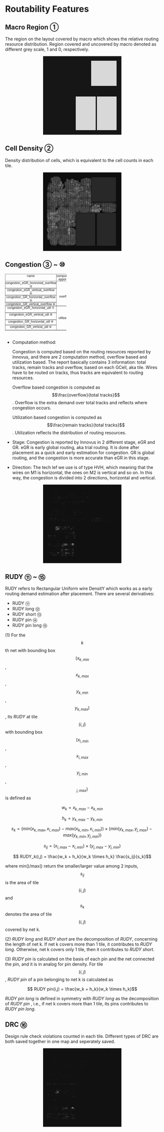 # Routability Features

## Macro Region &#9312;
The region on the layout covered by macro which shows the relative routing resource distribution.
Region covered and uncovered by macro denoted as different grey scale, 1 and 0, respectively.

<div align="center">
	<img src="../pics/macro.png">
</div>

## Cell Density &#9313;
Density distribution of cells, which is equivalent to the cell counts in each tile.

<div align="center">
	<img src="../pics/cell density.png">
</div>

## Congestion &#9314; ~ &#9321;

<style type="text/css">
.tg  {border-collapse:collapse;border-spacing:0;}
.tg {width:200px;height:200px}
.tg td{border-color:black;border-style:solid;border-width:1px;font-family:Arial, sans-serif;font-size:10px;
  overflow:hidden;padding:0px 0px;word-break:normal;}
.tg th{border-color:black;border-style:solid;border-width:1px;font-family:Arial, sans-serif;font-size:10px;
  font-weight:normal;overflow:hidden;padding:0px 0px;word-break:normal;}
.tg .tg-c3ow{border-color:inherit;text-align:center;vertical-align:top}
</style>
<table class="tg">
<thead>
  <tr>
    <th class="tg-c3ow">name</th>
    <th class="tg-c3ow">computation<br>apporach</th>
    <th class="tg-c3ow">stage</th>
    <th class="tg-c3ow">direction</th>
    <th class="tg-c3ow">used task</th>
  </tr>
</thead>
<tbody>
  <tr>
    <td class="tg-c3ow">congestion_eGR_horizontal_overflow &#9314;</td>
    <td class="tg-c3ow" rowspan="4"><br><br><br><br>overflow</td>
    <td class="tg-c3ow" rowspan="2"><br>early global routing<br></td>
    <td class="tg-c3ow">horizontal</td>
    <td class="tg-c3ow" rowspan="4"><br><br><br>Congestion/DRC</td>
  </tr>
  <tr>
    <td class="tg-c3ow">congestion_eGR_vertical_overflow &#9315;</td>
    <td class="tg-c3ow">vertical</td>
  </tr>
  <tr>
    <td class="tg-c3ow">congestion_GR_horizontal_overflow &#9316;</td>
    <td class="tg-c3ow" rowspan="2"><br>global routing<br></td>
    <td class="tg-c3ow">horizontal</td>
  </tr>
  <tr>
    <td class="tg-c3ow">congestion_GR_vertical_overflow &#9317;</td>
    <td class="tg-c3ow">vertical</td>
  </tr>
  <tr>
    <td class="tg-c3ow">congestion_eGR_horizontal_util &#9318;</td>
    <td class="tg-c3ow" rowspan="4"><br><br><br>utilization</td>
    <td class="tg-c3ow" rowspan="2"><br>early global routing</td>
    <td class="tg-c3ow">horizontal</td>
    <td class="tg-c3ow" rowspan="4"><br><br><br><br>none</td>
  </tr>
  <tr>
    <td class="tg-c3ow">congestion_eGR_vertical_util &#9319;</td>
    <td class="tg-c3ow">vertical</td>
  </tr>
  <tr>
    <td class="tg-c3ow">congestion_GR_horizontal_util &#9320;</td>
    <td class="tg-c3ow" rowspan="2"><br>global routing</td>
    <td class="tg-c3ow">horizontal</td>
  </tr>
  <tr>
    <td class="tg-c3ow">congestion_GR_vertical_util &#9321;</td>
    <td class="tg-c3ow">vertical</td>
  </tr>
</tbody>
</table>

- Computation method: 
  
  Congestion is computed based on the routing resources reported by Innovus, and there are 2 computation method, overflow based and utilization based. The report basically contains 3 information: total tracks, remain tracks and overflow, based on each GCell, aka tile. Wires have to be routed on tracks, thus tracks are equivalent to routing resources. 

  Overflow based congestion is computed as $$\frac{overflow}{total tracks}$$. Overflow is the extra demand over total tracks and reflects where congestion occurs.

  Utilization based congestion is computed as $$\frac{remain tracks}{total tracks}$$. Utilization reflects the distribution of routing resources.

- Stage: 
  Congestion is reported by Innovus in 2 different stage, eGR and GR. eGR is early global routing, aka trial routing. It is done after placement as a quick and early estimation for congestion. GR is global routing, and the congestion is more accurate than eGR in this stage.

- Direction: 
  The tech lef we use is of type HVH, which meaning that the wires on M1 is horizontal, the ones on M2 is vertical and so on. In this way, the congestion is divided into 2 directions, horizontal and vertical.

<div align="center">
  <img src="../pics/congestion_route_horizontal_overflow.png" alt= "congestion_GR_horizontal_overflow">
</div>



## RUDY &#9322; ~ &#9326;

RUDY refers to Rectangular Uniform wire DensitY which works as a early routing demand estimation after placement.
There are several derivatives:
- RUDY &#9322;
- RUDY long &#9323;
- RUDY short &#9324;
- RUDY pin &#9325;
- RUDY pin long &#9326;


(1) For the $$k$$th net with bounding box  $$(x_{k,min}$$, $$x_{k,max}$$, $$y_{k,min}$$, $$y_{k,max})$$, its *RUDY* at tile $$(i,j)$$ with bounding box $$(x_{i,min}$$, $$x_{i,max}$$, $$y_{j,min}$$, $$_{j,max})$$  is defined as

$$ w_k = x_{k,max}-x_{k,min}$$

$$ h_k = y_{k,max}-y_{k,min}$$

$$ s_k = (min(x_{k,max}, x_{i,max})-max(x_{k,min}, x_{i,min})) \times (min(y_{k,max}, y_{j,max})-max(y_{k,min}, y_{j,min}))$$

$$ s_{ij} = (x_{i,max}-x_{i,min})\times (y_{j,max}-y_{j,min})$$

$$ RUDY_k(i,j) =  \frac{w_k + h_k}{w_k \times h_k} \frac{s_ij}{s_k}$$


where min()/max() return the smaller/larger value among 2 inputs, $$s_{ij}$$ is the area of tile $$(i,j)$$ and $$s_k$$ denotes the area of tile $$(i,j)$$ covered by net k.

(2) *RUDY long* and *RUDY short* are the decomposition of *RUDY*, concerning the length of net k. If net k covers more than 1 tile, it contributes to *RUDY long*. Otherwise, net k covers only 1 tile, then it contributes to *RUDY short*.

(3) *RUDY pin* is calculated on the basis of each pin and the net connected the pin, and it is in analog for pin density. For tile $$(i,j)$$, *RUDY pin* of a pin belonging to net k is calculated as

$$ RUDY pin(i,j) =  \frac{w_k + h_k}{w_k \times h_k}$$

*RUDY pin long* is defined in symmetry with *RUDY long* as the decomposition of *RUDY pin* , i.e., if net k covers more than 1 tile, its pins contributes to *RUDY pin long*. 

## DRC &#9327;
Design rule check violations counted in each tile. Different types of DRC are both saved together in one map and seperately saved.

<div align="center">
  <img src="../pics/drc.png" alt= "drc_all">
</div>


<!-- ## Pin Configuration Map &#9328;
A high resolution representation of pin and routing blockage shapes that conveys pin accessibility in routing.

<div align="center">
  <img src="../pics/pin_map_M1.png" alt= "pin_M1" height="260px" width="260px">
</div> -->